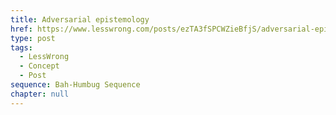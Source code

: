```yaml
---
title: Adversarial epistemology
href: https://www.lesswrong.com/posts/ezTA3fSPCWZieBfjS/adversarial-epistemology
type: post
tags:
  - LessWrong
  - Concept
  - Post
sequence: Bah-Humbug Sequence
chapter: null
---
```


